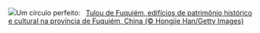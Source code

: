 ![](https://www.bing.com/th?id=OHR.TulouFujian_PT-BR4910373349_UHD.jpg&w=1000)Um círculo perfeito:&nbsp;&ensp;[Tulou de Fuquiém, edifícios de patrimônio histórico e cultural na província de Fuquiém, China (© Hongjie Han/Getty Images)](https://www.bing.com/th?id=OHR.TulouFujian_PT-BR4910373349_UHD.jpg)
<br><br/>
